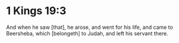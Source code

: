# 1 Kings 19:3

And when he saw [that], he arose, and went for his life, and came to Beersheba, which [belongeth] to Judah, and left his servant there.